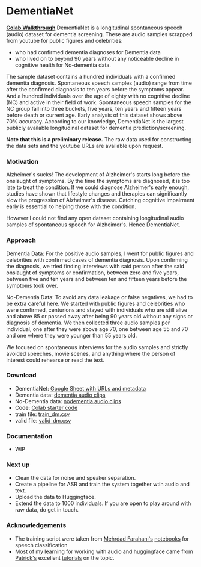 
# DementiaNet

**[Colab Walkthrough](https://drive.google.com/drive/folders/1CYDqhwvHMFiKD4tz2z-T16-eQhxPf6qe?usp=sharing)**
DementiaNet is a longitudinal spontaneous speech (audio) dataset for dementia screening. These are audio samples scrapped from youtube for public figures and celebrities:
- who had confirmed dementia diagnoses for Dementia data
- who lived on to beyond 90 years without any noticeable decline in cognitive health for No-dementia data. 

The sample dataset contains a hundred individuals with a confirmed dementia diagnosis. Spontaneous speech samples (audio) range from time after the confirmed diagnosis to ten years before the symptoms appear. And a hundred individuals over the age of eighty with no cognitive decline (NC) and active in their field of work. Spontaneous speech samples for the NC group fall into three buckets, five years, ten years and fifteen years before death or current age.
Early analysis of this dataset shows above 70% accuracy. According to our knowledge, DementiaNet is the largest publicly available longitudinal dataset for dementia prediction/screening.

**Note that this is a preliminary release.** The raw data used for constructing the data sets and the youtube URLs are available upon request.


### Motivation
Alzheimer's sucks!
The development of Alzheimer's starts long before the onslaught of symptoms. By the time the symptoms are diagnosed, it is too late to treat the condition. If we could diagnose Alzheimer's early enough, studies have shown that lifestyle changes and therapies can significantly slow the progression of Alzheimer's disease. Catching cognitive impairment early is essential to helping those with the condition.

However I could not find any open dataset containing longitudinal audio samples of spontaneous speech for Alzheimer's. Hence DementiaNet. 

### Approach
Dementia Data:
For the positive audio samples, I went for public figures and celebrities with confirmed cases of dementia diagnosis. Upon confirming the diagnosis, we tried finding interviews with said person after the said onslaught of symptoms or confirmation, between zero and five years, between five and ten years and between ten and fifteen years before the symptoms took over. 

No-Dementia Data:
To avoid any data leakage or false negatives, we had to be extra careful here. We started with public figures and celebrities who were confirmed, centurions and stayed with individuals who are still alive and above 85 or passed away after being 90 years old without any signs or diagnosis of dementia. 
We then collected three audio samples per individual, one after they were above age 70, one between age 55 and 70 and one where they were younger than 55 years old. 

We focused on spontaneous interviews for the audio samples and strictly avoided speeches, movie scenes, and anything where the person of interest could rehearse or read the text. 


### Download
* DementiaNet: [Google Sheet with URLs and metadata](https://docs.google.com/spreadsheets/d/1ih3FjEsiKDctS2oFhZKXah-OrzEridgUDHKu2awXSx8/edit?usp=sharing)
* Dementia data: [dementia audio clips](https://drive.google.com/drive/folders/1GKlvbU57g80-ofCOXGwatDD4U15tpJ4S?usp=sharing)
* No-Dementia data: [nodementia audio clips](https://drive.google.com/drive/folders/1jm7w7J8SfuwKHpEALIK6uxR9aQZR1q8I?usp=sharing)
* Code: [Colab starter code](https://drive.google.com/drive/folders/1CYDqhwvHMFiKD4tz2z-T16-eQhxPf6qe?usp=sharing)
* train file: [train_dm.csv](https://drive.google.com/file/d/1bDsEo_LNP1sAtoKfIfwCkdC_PEzs3S0u/view?usp=sharing)
* valid file: [valid_dm.csv](https://drive.google.com/file/d/1-89Y_Jc-uItJskT_cGTiEVqVhw85QXpa/view?usp=sharing)


### Documentation
* WIP


### Next up
* Clean the data for noise and speaker separation. 
* Create a pipeline for ASR and train the system together wtih audio and text.
* Upload the data to Huggingface. 
* Extend the data to 1000 individuals. If you are open to play around with raw data, do get in touch. 


### Acknowledgements
* The training script were taken from [Mehrdad Farahani's](https://github.com/m3hrdadfi) [notebooks](https://github.com/m3hrdadfi/soxan) for speech classification
* Most of my learning for working with audio and huggingface came from [Patrick's](https://twitter.com/PatrickPlaten) excellent [tutorials](https://huggingface.co/blog/fine-tune-xlsr-wav2vec2) on the topic. 

